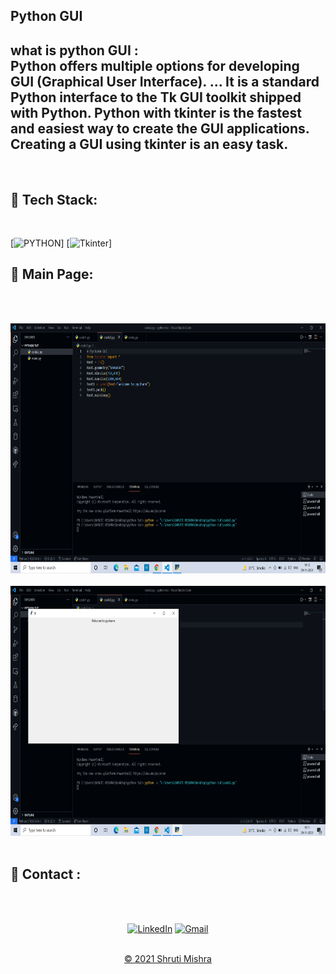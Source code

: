 
## Python GUI

<h2> what is python GUI : <br>
Python offers multiple options for developing GUI (Graphical User Interface). ... It is a standard Python interface to the Tk GUI toolkit shipped with Python. Python with tkinter is the fastest and easiest way to create the GUI applications. Creating a GUI using tkinter is an easy task.
</h2> 
<br>

## 📌 Tech Stack:
<br>

[![PYTHON](https://img.shields.io/badge/python5%20-%23E34F26.svg?&style=for-the-badge&logo=python5&logoColor=white)]
[![Tkinter](https://img.shields.io/badge/tkinter3%20-%231572B6.svg?&style=for-the-badge&logo=tkinter3&logoColor=white)]
<br>

## 📌 Main Page:
<br><br>

<img src="guicode.png" alt="mainpage" width="700px" height="400px">
<br><br>
<img src="pycharmgui.png" alt="output" width="700px" height="400px">
<br><br>

<h2>📌 Contact :</h2>
<br><br>

<div align="center">

<a  href="https://www.linkedin.com/in/shruti-mishra-b270a7203/" target="_blank"><img alt="LinkedIn" src="https://img.shields.io/badge/linkedin%20-%230077B5.svg?&style=for-the-badge&logo=linkedin&logoColor=white" /></a><span>
<a href="mailto:shrutidmishra2002@gmail.com"><img  alt="Gmail" src="https://img.shields.io/badge/Gmail-D14836?style=for-the-badge&logo=gmail&logoColor=white"/></span>

</div>
<br>
<div align="center">
© 2021 Shruti Mishra </div>